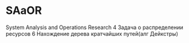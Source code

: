 # SAaOR
System Analysis and Operations Research
4 Задача о распределении ресурсов
6 Нахождение дерева кратчайших путей(алг Дейкстры)

